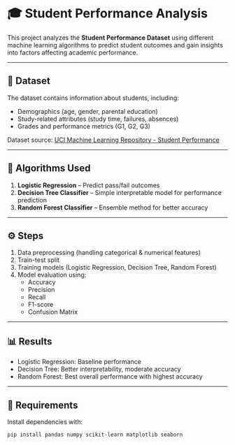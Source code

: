 # 🎓 Student Performance Analysis

This project analyzes the **Student Performance Dataset** using different machine learning algorithms to predict student outcomes and gain insights into factors affecting academic performance.  

---

## 📂 Dataset
The dataset contains information about students, including:
- Demographics (age, gender, parental education)
- Study-related attributes (study time, failures, absences)
- Grades and performance metrics (G1, G2, G3)

Dataset source: [UCI Machine Learning Repository - Student Performance](https://archive.ics.uci.edu/dataset/320/student+performance)

---

## 🚀 Algorithms Used
1. **Logistic Regression** – Predict pass/fail outcomes  
2. **Decision Tree Classifier** – Simple interpretable model for performance prediction  
3. **Random Forest Classifier** – Ensemble method for better accuracy  

---

## ⚙️ Steps
1. Data preprocessing (handling categorical & numerical features)  
2. Train-test split  
3. Training models (Logistic Regression, Decision Tree, Random Forest)  
4. Model evaluation using:
   - Accuracy
   - Precision
   - Recall
   - F1-score
   - Confusion Matrix  

---

## 📊 Results
- Logistic Regression: Baseline performance  
- Decision Tree: Better interpretability, moderate accuracy  
- Random Forest: Best overall performance with highest accuracy  

---

## 📌 Requirements
Install dependencies with:
```bash
pip install pandas numpy scikit-learn matplotlib seaborn
